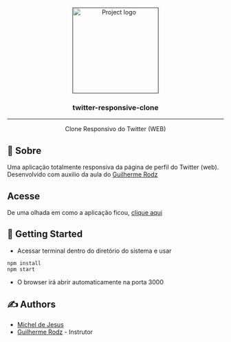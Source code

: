 <p align="center">
  <a href="" rel="noopener">
 <img width=200px height=200px src="https://image.flaticon.com/icons/svg/889/889228.svg" alt="Project logo"></a>
</p>

<h3 align="center">twitter-responsive-clone</h3>

<div align="center">


</div>

--- 


<p align="center"> Clone Responsivo do Twitter (WEB)
    <br> 
</p>


## 🧐 Sobre <a name = "about"></a>
Uma aplicação totalmente responsiva da página de perfil do Twitter (web).
Desenvolvido com auxilio da aula do [Guilherme Rodz](https://github.com/guilhermerodz)

## Acesse
De uma olhada em como a aplicação ficou, [clique aqui](https://hopeful-bassi-cf307a.netlify.app)

## 🏁 Getting Started <a name = "getting_started"></a>

- Acessar terminal dentro do diretório do sistema e usar

```
npm install
npm start
```

- O browser irá abrir automaticamente na porta 3000


## ✍️ Authors <a name = "authors"></a>

- [Michel de Jesus](https://www.linkedin.com/in/michel-de-jesus-966187164/)
- [Guilherme Rodz](https://github.com/guilhermerodz) - Instrutor
